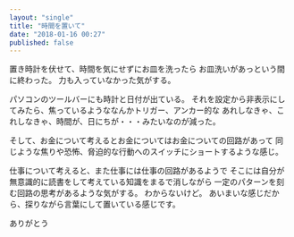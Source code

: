 ```yaml
---
layout: "single"
title: "時間を置いて"
date: "2018-01-16 00:27"
published: false
---
```


置き時計を伏せて、時間を気にせずにお皿を洗ったら
お皿洗いがあっという間に終わった。
力も入っていなかった気がする。

パソコンのツールバーにも時計と日付が出ている。
それを設定から非表示にしてみたら、焦っているようななんかトリガー、アンカー的な
あれしなきゃ、これしなきゃ、時間が、日にちが・・・みたいなのが減った。

そして、お金について考えるとお金についてはお金についての回路があって
同じような焦りや恐怖、脅迫的な行動へのスイッチにショートするような感じ。

仕事について考えると、また仕事には仕事の回路があるようで
そこには自分が無意識的に読書をして考えている知識をまるで消しながら
一定のパターンを刻む回路の思考があるような気がする。
わからないけど。
あいまいな感じだから、探りながら言葉にして置いている感じです。

ありがとう
